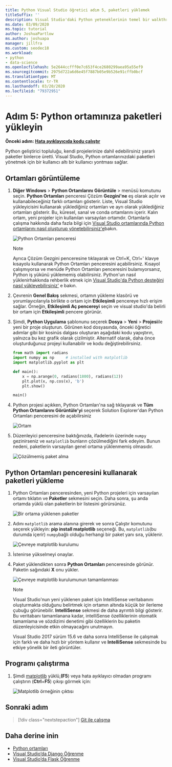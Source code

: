 ```yaml
---
title: Python Visual Studio öğretici adım 5, paketleri yüklemek
titleSuffix: ''
description: Visual Studio'daki Python yeteneklerinin temel bir walkthrough'unun 5 adımını, Visual Studio'nun Python ortamında paketleri yönetmeye yönelik özelliklerini gösteren.
ms.date: 03/09/2020
ms.topic: tutorial
author: JoshuaPartlow
ms.author: joshuapa
manager: jillfra
ms.custom: seodec18
ms.workload:
- python
- data-science
ms.openlocfilehash: 5e2644ccfff0e7c653f4ce2680299aea95a55ef9
ms.sourcegitcommit: 2975d722a6d6e45f7887b05e9b526e91cffb0bcf
ms.translationtype: MT
ms.contentlocale: tr-TR
ms.lasthandoff: 03/20/2020
ms.locfileid: "79372951"
---
```

# <a name="step-5-install-packages-in-your-python-environment"></a>Adım 5: Python ortamınıza paketleri yükleyin

**Önceki adım: [Hata ayıklayıcıda kodu çalıştır](tutorial-working-with-python-in-visual-studio-step-04-debugging.md)**

Python geliştirici topluluğu, kendi projelerinize dahil edebilirsiniz yararlı paketler binlerce üretti. Visual Studio, Python ortamlarınızdaki paketleri yönetmek için bir kullanıcı altı bir kullanıcı yontması sağlar.

## <a name="view-environments"></a>Ortamları görüntüleme

1. **Diğer Windows** > **Python Ortamlarını** **Görüntüle** > menüsü komutunu seçin. **Python Ortamları** penceresi Çözüm **Gezgini'ne** eş olarak açılır ve kullanabileceğiniz farklı ortamları gösterir. Liste, Visual Studio yükleyicisini kullanarak yüklediğiniz ortamları ve ayrı olarak yüklediğiniz ortamları gösterir. Bu, küresel, sanal ve conda ortamlarını içerir. Kalın ortam, yeni projeler için kullanılan varsayılan ortamdır. Ortamlarla çalışma hakkında daha fazla bilgi için [Visual Studio ortamlarında Python ortamlarını nasıl oluşturup yönetebilirsiniz'e](managing-python-environments-in-visual-studio.md)bakın.

   ![Python Ortamları penceresi](media/environments/environments-default-view-2019.png)

   > [!NOTE]
   > Ayrıca Çözüm Gezgini penceresine tıklayarak ve Ctrl+K, Ctrl+' klavye kısayolu kullanarak Python Ortamları penceresini açabilirsiniz. Kısayol çalışmıyorsa ve menüde Python Ortamları penceresini bulamıyorsanız, Python iş yükünü yüklememiş olabilirsiniz. Python'un nasıl yüklenirhakkında rehberlik etmek için [Visual Studio'da Python desteğini nasıl yükleyebilirsiniz'](installing-python-support-in-visual-studio.md) e bakın.

2. Çevrenin **Genel Bakış** sekmesi, ortamın yükleme klasörü ve yorumlayıcılarıyla birlikte o ortam için **Etkileşimli** pencereye hızlı erişim sağlar. Örneğin, **Etkileşimli Aç pencereyi** seçin ve visual studio'da belirli bir ortam için **Etkileşimli** pencere görünür.

3. Şimdi, **Python Uygulama** şablonunu seçerek **Dosya** > **Yeni** > **Projesi**ile yeni bir proje oluşturun. Görünen kod dosyasında, önceki öğretici adımlar gibi bir kosinüs dalgası oluşturan aşağıdaki kodu yapıştırın, yalnızca bu kez grafik olarak çizilmiştir. Alternatif olarak, daha önce oluşturduğunuz projeyi kullanabilir ve kodu değiştirebilirsiniz. 

    ```python
    from math import radians
    import numpy as np     # installed with matplotlib
    import matplotlib.pyplot as plt

    def main():
        x = np.arange(0, radians(1800), radians(12))
        plt.plot(x, np.cos(x), 'b')
        plt.show()

    main()
    ```

4. Python projesi açıkken, Python Ortamları'na sağ tıklayarak ve **Tüm Python Ortamlarını Görüntüle'yi** seçerek Solution Explorer'dan Python Ortamları penceresini de açabilirsiniz

   ![Ortam](media/environments/environments-view-all-2019.png)

5. Düzenleyici penceresine baktığınızda, ifadelerin üzerinde `numpy` gezinirseniz ve `matplotlib` bunların çözülmediğini fark edeyim. Bunun nedeni, paketlerin varsayılan genel ortama yüklenmemiş olmasıdır.

   ![Çözülmemiş paket alma](media/packages-unresolved-import.png)

## <a name="install-packages-using-the-python-environments-window"></a>Python Ortamları penceresini kullanarak paketleri yükleme

1. Python Ortamları penceresinden, yeni Python projeleri için varsayılan ortamı tıklatın ve **Paketler** sekmesini seçin. Daha sonra, şu anda ortamda yüklü olan paketlerin bir listesini görürsünüz.

   ![Bir ortama yüklenen paketler](media/environments/environments-installed-packages-2019.png)

2. Adını `matplotlib` arama alanına girerek ve sonra Çalıştır komutunu seçerek yükleyin: **pip install matplotlib** seçeneği. Bu, `matplotlib`(bu durumda içerir) `numpy`bağlı olduğu herhangi bir paket yanı sıra, yüklenir.

   ![Çevreye matplotlib kurulumu](media/environments/environments-add-matplotlib-2019.png)

5. İstenirse yükselmeyi onaylar.

6. Paket yüklendikten sonra **Python Ortamları** penceresinde görünür. Paketin sağındaki **X** onu yükler.

   ![Çevreye matplotlib kurulumunun tamamlanması](media/environments/environments-add-matplotlib2-2019.png)

   > [!NOTE]
   > Visual Studio'nun yeni yüklenen paket için IntelliSense veritabanını oluşturmakta olduğunu belirtmek için ortamın altında küçük bir ilerleme çubuğu görünebilir. **IntelliSense** sekmesi de daha ayrıntılı bilgi gösterir. Bu veritabanı tamamlanana kadar, intelliSense özelliklerinin otomatik tamamlama ve sözdizimi denetimi gibi özelliklerin bu paketin düzenleyicisinde etkin olmayacağını unutmayın.
   > 
   > Visual Studio 2017 sürüm 15.6 ve daha sonra IntelliSense ile çalışmak için farklı ve daha hızlı bir yöntem kullanır ve **IntelliSense** sekmesinde bu etkiye yönelik bir ileti görüntüler.

## <a name="run-the-program"></a>Programı çalıştırma

1. Şimdi [matplotlib](https://matplotlib.org/) yüklü,**(F5**) veya hata ayıklayıcı olmadan programı çalıştırın (**Ctrl**+**F5**) çıkışı görmek için:

   ![Matplotlib örneğinin çıktısı](media/environments/environments-add-matplotlib3.png)

## <a name="next-step"></a>Sonraki adım

> [!div class="nextstepaction"]
> [Git ile çalışma](tutorial-working-with-python-in-visual-studio-step-06-working-with-git.md)

## <a name="go-deeper"></a>Daha derine inin

- [Python ortamları](managing-python-environments-in-visual-studio.md)
- [Visual Studio’da Django Öğrenme](learn-django-in-visual-studio-step-01-project-and-solution.md)
- [Visual Studio’da Flask Öğrenme](learn-flask-visual-studio-step-01-project-solution.md)
